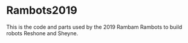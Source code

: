 # Rambots2019
This is the code and parts used by the 2019 Rambam Rambots to build robots Reshone and Sheyne.
